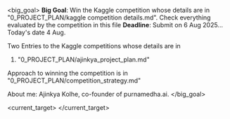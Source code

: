<big_goal>
**Big Goal**: Win the Kaggle competition whose details are in "0_PROJECT_PLAN/kaggle competition details.md". Check everything evaluated by the competition in this file
**Deadline**: Submit on 6 Aug 2025... Today's date 4 Aug. 

Two Entries to the Kaggle competitions whose details are in 
1. "0_PROJECT_PLAN/ajinkya_project_plan.md"

Approach to winning the competition is in "0_PROJECT_PLAN/competition_strategy.md"

About me: Ajinkya Kolhe, co-founder of purnamedha.ai. 
</big_goal>

<current_target>
</current_target>
